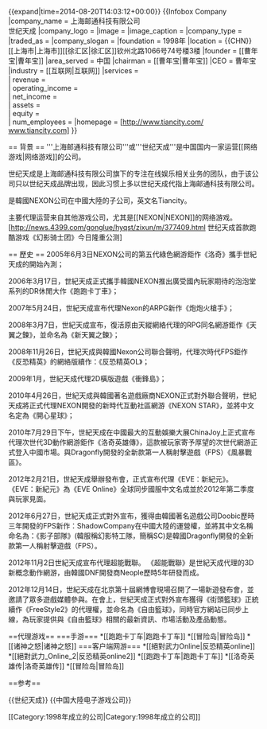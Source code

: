 {{expand|time=2014-08-20T14:03:12+00:00}}
{{Infobox Company 
|company_name = 上海邮通科技有限公司<br/>世纪天成
|company_logo = 
|image =
|image_caption = 
|company_type = 
|traded_as = 
|company_slogan = 
|foundation =  1998年
|location = {{CHN}}[[上海市|上海市]][[徐汇区|徐汇区]]钦州北路1066号74号楼3楼
|founder             = [[曹年宝|曹年宝]]
|area_served         = 中国
|chairman = [[曹年宝|曹年宝]]
|CEO = 曹年宝
|industry = [[互联网|互联网]] 
|services            =  
| revenue  =  
| operating_income =  
| net_income =  
| assets =  
| equity =  
| num_employees  = 
|homepage = [http://www.tiancity.com/ www.tiancity.com]
}}

== 背景 ==
'''上海邮通科技有限公司'''或'''世纪天成'''是中国国内一家运营[[网络游戏|网络游戏]]的公司。

世纪天成是上海邮通科技有限公司旗下的专注在线娱乐相关业务的团队，由于该公司只以世纪天成品牌出现，因此习惯上多以世纪天成代指上海邮通科技有限公司。

是韓國NEXON公司在中國大陸的子公司，英文名Tiancity。

主要代理运营来自其他游戏公司，尤其是[[NEXON|NEXON]]的网络游戏。<ref>[http://news.4399.com/gonglue/hyqst/zixun/m/377409.html 世纪天成首款跑酷游戏《幻影骑士团》今日隆重公测]</ref>

== 歷史 ==
2005年6月3日NEXON公司的第五代綠色網游鉅作《洛奇》攜手世紀天成的開始內測；

2006年3月17日，世紀天成正式攜手韓國NEXON推出廣受國內玩家期待的泡泡堂系列的DR休閒大作《跑跑卡丁車》；

2007年5月24日，世紀天成宣布代理Nexon的ARPG新作《炮炮火槍手》；

2008年3月7日，世紀天成宣布，復活原由天縱網絡代理的RPG同名網游鉅作《天翼之鍊》，並命名為《新天翼之鍊》；

2008年11月26日，世紀天成與韓國Nexon公司聯合聲明，代理次時代FPS鉅作《反恐精英》的網絡版續作：《反恐精英OL》；

2009年1月，世紀天成代理2D橫版遊戲《衝鋒島》；

2010年4月26日，世紀天成與韓國著名遊戲廠商NEXON正式對外聯合聲明，世紀天成將正式代理NEXON開發的新時代互動社區網游《NEXON STAR》，並將中文名定為《開心星球》；

2010年7月29日下午，世紀天成在中國最大的互動娛樂大展ChinaJoy上正式宣布代理次世代3D動作網游鉅作《洛奇英雄傳》，這款被玩家寄予厚望的次世代網游正式登入中國市場。與Dragonfly開發的全新款第一人稱射擊遊戲（FPS）《風暴戰區》。

2012年2月21日，世紀天成舉辦發布會，正式宣布代理《EVE：新紀元》。 《EVE：新紀元》為《EVE Online》全球同步國服中文名成並於2012年第二季度與玩家見面。

2012年6月27日，世紀天成正式對外宣布，獲得由韓國著名遊戲公司Doobic歷時三年開發的FPS新作：ShadowCompany在中國大陸的運營權，並將其中文名稱命名為：《影子部隊》(韓服稱幻影特工隊，簡稱SC)是韓國Dragonfly開發的全新款第一人稱射擊遊戲（FPS）。

2012年11月2日世紀天成宣布代理超能戰聯。 《超能戰聯》是世紀天成代理的3D新概念動作網游，由韓國DNF開發商Neople歷時5年研發而成。

2012年12月14日，世紀天成在北京第十屆網博會現場召開了一場新遊發布會，並邀請了眾多遊戲媒體參與。在會上，世紀天成正式對外宣布獲得《街頭籃球》正統續作《FreeStyle2》的代理權，並命名為《自由籃球》，同時官方網站已同步上線，為玩家提供與《自由籃球》相關的最新資訊、市場活動及產品動態。

==代理游戏==
===手游===
*[[跑跑卡丁车|跑跑卡丁车]]
*[[冒险岛|冒险岛]]
*[[诸神之怒|诸神之怒]]
===客户端网游===
*[[絕對武力Online|反恐精英online]]
*[[絕對武力_Online_2|反恐精英online2]]
*[[跑跑卡丁车|跑跑卡丁车]]
*[[洛奇英雄传|洛奇英雄传]]
*[[冒险岛|冒险岛]]

==参考==
<references/>

{{世纪天成}}
{{中国大陸电子游戏公司}}

[[Category:1998年成立的公司|Category:1998年成立的公司]]